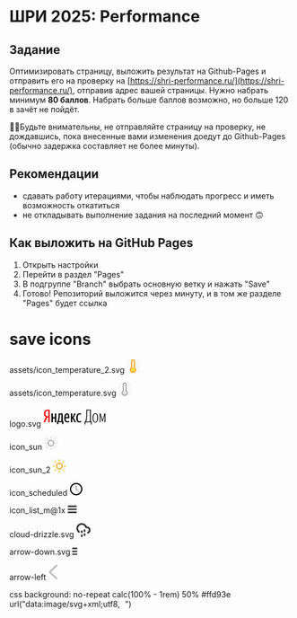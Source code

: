 # ШРИ 2025: Performance

## Задание
Оптимизировать страницу, выложить результат на Github-Pages и отправить его на проверку на [https://shri-performance.ru/](https://shri-performance.ru/), отправив адрес вашей страницы. Нужно набрать минимум **80 баллов**. Набрать больше баллов возможно, но больше 120 в зачёт не пойдёт.

☝🏻Будьте внимательны, не отправляйте страницу на проверку, не дождавшись, пока внесенные вами изменения доедут до Github-Pages (обычно задержка составляет не более минуты).

## Рекомендации

* сдавать работу итерациями, чтобы наблюдать прогресс и иметь возможность откатиться
* не откладывать выполнение задания на последний момент 🙃

## Как выложить на GitHub Pages

1) Открыть настройки
2) Перейти в раздел "Pages"
3) В подгруппе "Branch" выбрать основную ветку и нажать "Save"
4) Готово! Репозиторий выложится через минуту, и в том же разделе "Pages" будет ссылка

# save icons

assets/icon_temperature_2.svg
<svg xmlns="http://www.w3.org/2000/svg" width="24" height="24"><g fill="none" fill-rule="evenodd"><path fill="#F8F8F8" d="M-925-365H441v768H-925z"/><path d="M0 0h24v24H0z"/><g transform="translate(7 1)"><path stroke="#F5A623" stroke-linecap="round" stroke-linejoin="round" stroke-width="2" d="M7 13.76V2.5a2.5 2.5 0 0 0-5 0v11.26a4.5 4.5 0 1 0 5 0Z"/><circle cx="4.5" cy="17.5" r="3.5" fill="#FFD93E" fill-rule="nonzero"/></g></g></svg>

assets/icon_temperature.svg
<svg xmlns="http://www.w3.org/2000/svg" width="24" height="24"><g fill="none" fill-rule="evenodd"><path fill="#F8F8F8" d="M-464-269H902v768H-464z"/><g><path d="M0 0h24v24H0z"/><path stroke="#333" stroke-linecap="round" stroke-linejoin="round" stroke-opacity=".4" stroke-width="2" d="M14 14.76V3.5a2.5 2.5 0 1 0-5 0v11.26a4.5 4.5 0 1 0 5 0Z"/><circle cx="11.5" cy="18.5" r="3.5" fill="#333" fill-opacity=".1" fill-rule="nonzero"/></g></g></svg>

logo.svg
<svg xmlns="http://www.w3.org/2000/svg" width="112.884" height="38.04"><path fill="red" d="M9.35 21.43v8.68h2.44V7.45H8.15c-3.59 0-6.6 2.38-6.6 7.13 0 3.39 1.33 5.23 3.33 6.25L.63 30.11h2.83l3.86-8.68zm0-2.03h-1.3c-2.12 0-3.87-1.17-3.87-4.82 0-3.77 1.91-5.07 3.87-5.07h1.3z"/><path d="M36.26 28.09H35V14.14h-7.42v1.36c0 4.25-.16 9.19-1.62 12.59h-.98v5.16h2.22v-3.14h6.85v3.14h2.21zm10.75.95-.57-1.9c-.63.44-1.74 1.07-3.14 1.07-1.96 0-2.98-1.9-2.98-5.51h6.66v-1.37c0-5.42-1.74-7.41-4.41-7.41-3.39 0-4.82 3.74-4.82 8.87 0 4.92 2.03 7.55 5.33 7.55 1.59 0 2.92-.51 3.93-1.3zm-25.9-14.9v6.78h-3.68v-6.78h-2.47v15.97h2.47v-7.16h3.68v7.16h2.44V14.14zM56.2 30.11h2.7l-4.53-8.46 3.96-7.51h-2.51l-3.83 7.38v-7.38h-2.47v15.97h2.47v-7.95zm8.5.23c1.46 0 2.47-.48 3.33-1.21l-.57-1.84c-.57.51-1.49.99-2.7.99-1.99 0-2.95-2.29-2.95-6.28 0-4.03 1.27-6.02 3.05-6.02 1.01 0 1.96.54 2.63 1.11l.35-2.35c-.7-.44-1.52-.82-2.95-.82-3.74 0-5.67 3.2-5.67 8.21 0 5.45 2.06 8.21 5.48 8.21zm-32.14-2.25h-4.25c1.33-3.4 1.49-8.31 1.49-11.67v-.28h2.76zm10.01-12.14c1.43 0 1.87 1.99 1.87 4.72h-4.09c.16-2.85.7-4.72 2.22-4.72zm41.05 12.87h-7.06c.85-1.05 1.36-3.3 1.64-6.69.26-3.27.42-7.64.51-13.38h4.91zm1.91 5.07h1.23v-5.07h-1.55V7.45h-7.93c-.09 6.31-.19 11.32-.5 14.68-.32 3.23-.86 5.77-1.97 6.69h-.66v5.07h1.23l.22-3.78h9.7zm7.7-3.46c2.76 0 4.88-3.1 4.88-8.4 0-5.48-2.12-8.21-4.88-8.21s-4.88 3.08-4.88 8.4c0 5.45 2.12 8.21 4.88 8.21zm0-1.2c-1.87 0-3.39-2.13-3.39-7.1 0-4.85 1.52-7.07 3.39-7.07s3.39 2.06 3.39 7.07c0 4.82-1.52 7.1-3.39 7.1zm12.05-1.02h1.23l2.66-9.38c.23-.76.35-1.49.51-2.38h.13c-.06.89-.13 1.75-.13 2.82v10.84h1.43V14.14h-1.71l-2.86 9.76c-.31 1.14-.44 1.87-.54 2.7h-.12c-.1-.83-.19-1.56-.51-2.7l-2.79-9.76h-1.74v15.97h1.27V19.27c0-1.14-.1-1.93-.16-2.79h.12c.19.8.29 1.49.54 2.35z"/></svg>

icon_sun
<svg xmlns="http://www.w3.org/2000/svg" width="24" height="24"><g fill="none" fill-rule="evenodd"><path fill="#F8F8F8" d="M-464-404H902v768H-464z"/><path d="M0 0h24v24H0z"/><g stroke="#333" stroke-linecap="round" stroke-linejoin="round" stroke-width="2" transform="translate(1 1)"><circle cx="11" cy="11" r="5" stroke-opacity=".4"/><path stroke-opacity=".1" d="M11 0v2M11 20v2M3.22 3.22l1.42 1.42M17.36 17.36l1.42 1.42M0 11h2M20 11h2M3.22 18.78l1.42-1.42M17.36 4.64l1.42-1.42"/></g></g></svg>

icon_sun_2
<svg xmlns="http://www.w3.org/2000/svg" width="24" height="24"><g fill="none" fill-rule="evenodd"><path fill="#F8F8F8" d="M-1140-250H226v768h-1366z"/><path d="M0 0h24v24H0z"/><g stroke-linecap="round" stroke-linejoin="round" stroke-width="2" transform="translate(1 1)"><circle cx="11" cy="11" r="5" stroke="#F5A623"/><path stroke="#FFD93E" d="M11 0v2M11 20v2M3.22 3.22l1.42 1.42M17.36 17.36l1.42 1.42M0 11h2M20 11h2M3.22 18.78l1.42-1.42M17.36 4.64l1.42-1.42"/></g></g></svg>

icon_scheduled
<svg xmlns="http://www.w3.org/2000/svg" width="24" height="24"><g fill="none" fill-rule="evenodd"><path fill="#F8F8F8" d="M-925-250H441v768H-925z"/><path d="M0 0h24v24H0z"/><g stroke="#000" stroke-linecap="round" stroke-linejoin="round" stroke-width="2" transform="translate(2 2)"><circle cx="10" cy="10" r="10"/><path d="M10 4v6l3 3" opacity=".3"/></g></g></svg>

icon_list_m@1x
<svg xmlns="http://www.w3.org/2000/svg" xmlns:xlink="http://www.w3.org/1999/xlink" width="16" height="14"><defs><path id="a" d="M0 3.326a.995.995 0 0 1 1-.993h14c.552 0 1 .44 1 .993v.681A.995.995 0 0 1 15 5H1c-.552 0-1-.44-1-.993v-.68ZM0 8.66a.995.995 0 0 1 1-.993h14c.552 0 1 .44 1 .993v.68a.995.995 0 0 1-1 .993H1c-.552 0-1-.44-1-.993v-.68Zm0 5.333A.995.995 0 0 1 1 13h14c.552 0 1 .44 1 .993v.68a.995.995 0 0 1-1 .994H1c-.552 0-1-.44-1-.993v-.681Z"/></defs><use xlink:href="#a" fill="#333" fill-rule="evenodd" transform="translate(0 -2)"/></svg>

cloud-drizzle.svg
<svg xmlns="http://www.w3.org/2000/svg" width="26" height="26"><g fill="none" fill-rule="evenodd" stroke="#333" stroke-linecap="round" stroke-linejoin="round" stroke-width="3"><path d="M15 20v2M15 13v2M10 22v2M10 15v2M21 17.58A5 5 0 0 0 19 8h-1.26A8 8 0 1 0 5 16.25"/></g></svg>

arrow-down.svg
<svg xmlns="http://www.w3.org/2000/svg" xmlns:xlink="http://www.w3.org/1999/xlink" width="9" height="14"><defs><path id="a" d="M7.5 11.727c-.386 0-.623-.155-.935-.487L1.178 5.494a.917.917 0 0 1 0-1.238.785.785 0 0 1 1.16 0L7.5 9.763l5.162-5.507a.785.785 0 0 1 1.16 0c.32.342.32.896 0 1.238l-5.368 5.725c-.318.34-.568.508-.954.508Z"/></defs><g fill="none" fill-rule="evenodd"><path fill="#none" d="M-1283-608H83v829h-1366z"/><g transform="matrix(-1 0 0 1 12 -1)"><path d="M0 0h15v16H0z"/><mask id="b" fill="#fff"><use xlink:href="#a"/></mask><g fill="#333" mask="url(#b)"><path d="M-76.875-57h169V73h-169z"/></g></g></g></svg>

arrow-left
<svg xmlns="http://www.w3.org/2000/svg" xmlns:xlink="http://www.w3.org/1999/xlink" xml:space="preserve" width="18" height="28"><image xlink:href="data:image/png;base64,iVBORw0KGgoAAAANSUhEUgAAABIAAAAcCAQAAADGzSesAAAAIGNIUk0AAHomAACAhAAA+gAAAIDo AAB1MAAA6mAAADqYAAAXcJy6UTwAAAACYktHRAD/h4/MvwAAAAd0SU1FB+kHAhYbO+UgCQ0AAAGm SURBVDjLjZNdTxNREIaf2V0jlrUQUoqhwSrChcZolJAuW0244MY/wu/wPxn0lqsC3ZBAAg1YJQRK hVCoCbBt3e4eL7Z81bOJc/XOnCczb+ZkIDGUFMY+jgJIEvLZWJrhCRg7a1VLj8xbX2fJAJAGQ4cs Pmg5KgMgf6zv2nGfHjYc0gCqba8sX2qgmZTpqEEAuRpb/eIDmH1e7MAlBaAuMqWldly952lhyC/K AIDRfF761rmu3xk3NxIUxAKQRspb7t6+3HRys4ETIxzny3eRm07F8eC9EgBV8zZE3XcqAB+edt7G qbVf2upHQMDNBoU4iarrO7rlGhBOxNL8oUfAgO5VLMPcvJ0ITVaNJgCP/OLCkA4yoaKm68EIKcBs 5/LntZYGgv2oWG+mxQYxwtyL3we+BoKKWvy1OyjpGJu8OLjULBNAifu6+6yXbHiHWgjAeRlO9eS2 t9c37jpqjXwUjQKQHZf6mbYTgJsP3vTkXrkiKuFa5nLhu/i7OSxvitIewsqReBIBMFGYTrgWWDth VXUB5PE/xm/jqPXqtGOLP7z9M+B/4i8WgYmFoAbJRgAAACV0RVh0ZGF0ZTpjcmVhdGUAMjAyNS0w Ny0wMlQyMjoyNzo1OSswMDowMGxxp/MAAAAldEVYdGRhdGU6bW9kaWZ5ADIwMjUtMDctMDJUMjI6 Mjc6NTkrMDA6MDAdLB9PAAAAKHRFWHRkYXRlOnRpbWVzdGFtcAAyMDI1LTA3LTAyVDIyOjI3OjU5 KzAwOjAwSjk+kAAAAABJRU5ErkJggg==" width="18" height="28"/></svg>

css
background: no-repeat calc(100% - 1rem) 50% #ffd93e
    url("data:image/svg+xml;utf8,<svg xmlns='http://www.w3.org/2000/svg' xmlns:xlink='http://www.w3.org/1999/xlink' width='9' height='14'><defs><path id='a' d='M7.5 11.727c-.386 0-.623-.155-.935-.487L1.178 5.494a.917.917 0 0 1 0-1.238.785.785 0 0 1 1.16 0L7.5 9.763l5.162-5.507a.785.785 0 0 1 1.16 0c.32.342.32.896 0 1.238l-5.368 5.725c-.318.34-.568.508-.954.508Z'/></defs><g fill='none' fill-rule='evenodd'><path fill='none' d='M-1283-608H83v829h-1366z'/><g transform='rotate(-90 7 7)'><path d='M0 0h15v16H0z'/><mask id='b' fill='%23fff'><use xlink:href='%23a'/></mask><g fill='%23333' mask='url(%23b)'><path d='M-76.875-57h169V73h-169z'/></g></g></g></svg>")